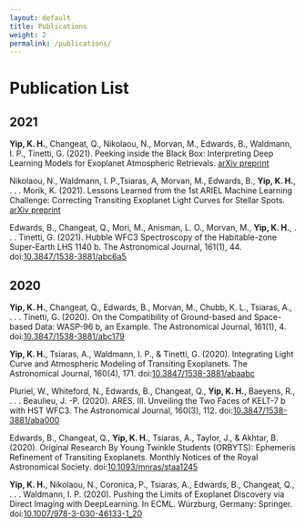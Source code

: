 ```yaml
---
layout: default
title: Publications
weight: 2
permalink: /publications/
---
```


# **Publication List**

## 2021
**Yip, K. H.**, Changeat, Q., Nikolaou, N., Morvan, M., Edwards, B., Waldmann, I. P., Tinetti, G. (2021). Peeking inside the Black Box: Interpreting Deep Learning Models for Exoplanet Atmospheric Retrievals. [arXiv preprint](https://arxiv.org/abs/2011.11284)

Nikolaou, N., Waldmann, I. P.,Tsiaras, A, Morvan, M., Edwards, B., **Yip, K. H.**, . . . Morik, K. (2021). Lessons Learned from the 1st ARIEL Machine Learning Challenge: Correcting Transiting Exoplanet Light Curves for Stellar Spots. [arXiv preprint](https://arxiv.org/abs/2010.15996)

Edwards, B., Changeat, Q., Mori, M., Anisman, L. O., Morvan, M., **Yip, K. H.**, . . . Tinetti, G. (2021). Hubble WFC3 Spectroscopy of the Habitable-zone Super-Earth LHS 1140 b. The Astronomical Journal, 161(1), 44. doi:[10.3847/1538-3881/abc6a5](10.3847/1538-3881/abc6a5)

## 2020
**Yip, K. H.**, Changeat, Q., Edwards, B., Morvan, M., Chubb, K. L., Tsiaras, A., . . . Tinetti, G. (2020). On the Compatibility of Ground-based and Space-based Data: WASP-96 b, an Example. The Astronomical Journal, 161(1), 4. doi:[10.3847/1538-3881/abc179](10.3847/1538-3881/abc179)

**Yip, K. H.**, Tsiaras, A., Waldmann, I. P., & Tinetti, G. (2020). Integrating Light Curve and Atmospheric Modeling of Transiting Exoplanets. The Astronomical Journal, 160(4), 171. doi:[10.3847/1538-3881/abaabc](10.3847/1538-3881/abaabc)

Pluriel, W., Whiteford, N., Edwards, B., Changeat, Q., **Yip, K. H.**, Baeyens, R., . . . Beaulieu, J. -P. (2020). ARES. III. Unveiling the Two Faces of KELT-7 b with HST WFC3. The Astronomical Journal, 160(3), 112. doi:[10.3847/1538-3881/aba000](10.3847/1538-3881/aba000)

Edwards, B., Changeat, Q., **Yip, K. H.**, Tsiaras, A., Taylor, J., & Akhtar, B. (2020). Original Research By Young Twinkle Students (ORBYTS): Ephemeris Refinement of Transiting Exoplanets. Monthly Notices of the Royal Astronomical Society. doi:[10.1093/mnras/staa1245](10.1093/mnras/staa1245)

**Yip, K. H.**, Nikolaou, N., Coronica, P., Tsiaras, A., Edwards, B., Changeat, Q., . . . Waldmann, I. P. (2020). Pushing the Limits of Exoplanet Discovery via Direct Imaging with DeepLearning. In ECML. Würzburg, Germany: Springer. doi:[10.1007/978-3-030-46133-1_20](10.1007/978-3-030-46133-1_20)

